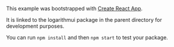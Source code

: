 This example was bootstrapped with [Create React App](https://github.com/facebook/create-react-app).

It is linked to the logarithmui package in the parent directory for development purposes.

You can run `npm install` and then `npm start` to test your package.
